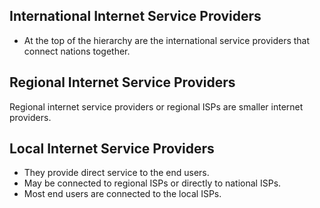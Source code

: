 ## International Internet Service Providers
* At the top of the hierarchy are the international service providers
that connect nations together.
## Regional Internet Service Providers
Regional internet service providers or regional ISPs are smaller internet providers.
## Local Internet Service Providers
* They provide direct service to the end users.
* May be connected to regional ISPs or directly to national ISPs.
* Most end users are connected to the local ISPs.

